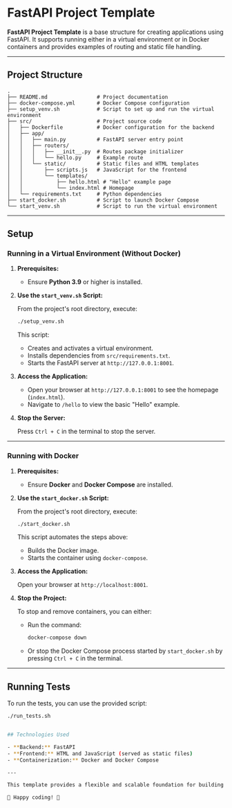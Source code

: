 # FastAPI Project Template

**FastAPI Project Template** is a base structure for creating applications using FastAPI. It supports running either in a virtual environment or in Docker containers and provides examples of routing and static file handling.

---

## Project Structure

```plaintext
.
├── README.md                # Project documentation
├── docker-compose.yml       # Docker Compose configuration
├── setup_venv.sh            # Script to set up and run the virtual environment
├── src/                     # Project source code
│   ├── Dockerfile           # Docker configuration for the backend
│   ├── app/
│   │   ├── main.py          # FastAPI server entry point
│   │   ├── routers/
│   │   │   ├── __init__.py  # Routes package initializer
│   │   │   └── hello.py     # Example route
│   │   └── static/          # Static files and HTML templates
│   │       ├── scripts.js   # JavaScript for the frontend
│   │       └── templates/
│   │           ├── hello.html # "Hello" example page
│   │           └── index.html # Homepage
│   └── requirements.txt     # Python dependencies
├── start_docker.sh          # Script to launch Docker Compose
└── start_venv.sh            # Script to run the virtual environment
```

---

## Setup

### Running in a Virtual Environment (Without Docker)

1. **Prerequisites:**
   - Ensure **Python 3.9** or higher is installed.

2. **Use the `start_venv.sh` Script:**

   From the project's root directory, execute:

   ```bash
   ./setup_venv.sh
   ```

   This script:
   - Creates and activates a virtual environment.
   - Installs dependencies from `src/requirements.txt`.
   - Starts the FastAPI server at `http://127.0.0.1:8001`.

3. **Access the Application:**

   - Open your browser at `http://127.0.0.1:8001` to see the homepage (`index.html`).
   - Navigate to `/hello` to view the basic "Hello" example.

4. **Stop the Server:**

   Press `Ctrl + C` in the terminal to stop the server.

---

### Running with Docker

1. **Prerequisites:**
   - Ensure **Docker** and **Docker Compose** are installed.

2. **Use the `start_docker.sh` Script:**

   From the project's root directory, execute:

   ```bash
   ./start_docker.sh
   ```

   This script automates the steps above:
   - Builds the Docker image.
   - Starts the container using `docker-compose`.

4. **Access the Application:**

   Open your browser at `http://localhost:8001`.

5. **Stop the Project:**

   To stop and remove containers, you can either:
   - Run the command:
     ```bash
     docker-compose down
     ```
   - Or stop the Docker Compose process started by `start_docker.sh` by pressing `Ctrl + C` in the terminal.

---

## Running Tests

To run the tests, you can use the provided script:

```bash
./run_tests.sh


## Technologies Used

- **Backend:** FastAPI
- **Frontend:** HTML and JavaScript (served as static files)
- **Containerization:** Docker and Docker Compose

---

This template provides a flexible and scalable foundation for building FastAPI applications, offering the choice of virtual environments or Docker-based workflows.

🎉 Happy coding! 🎉

